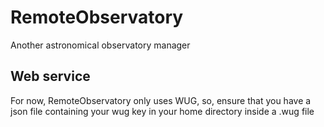 # RemoteObservatory
Another astronomical observatory manager


## Web service

For now, RemoteObservatory only uses WUG, so, ensure that you have a json file containing your wug key in your home directory inside a .wug file



